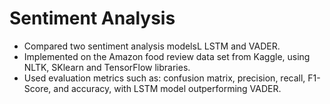# Sentiment Analysis
- Compared two sentiment analysis modelsL LSTM and VADER. 
- Implemented on the Amazon food review data set from Kaggle, using NLTK, SKlearn and TensorFlow libraries.
- Used evaluation metrics such as: confusion matrix, precision, recall, F1-Score, and accuracy, with LSTM model outperforming VADER.
